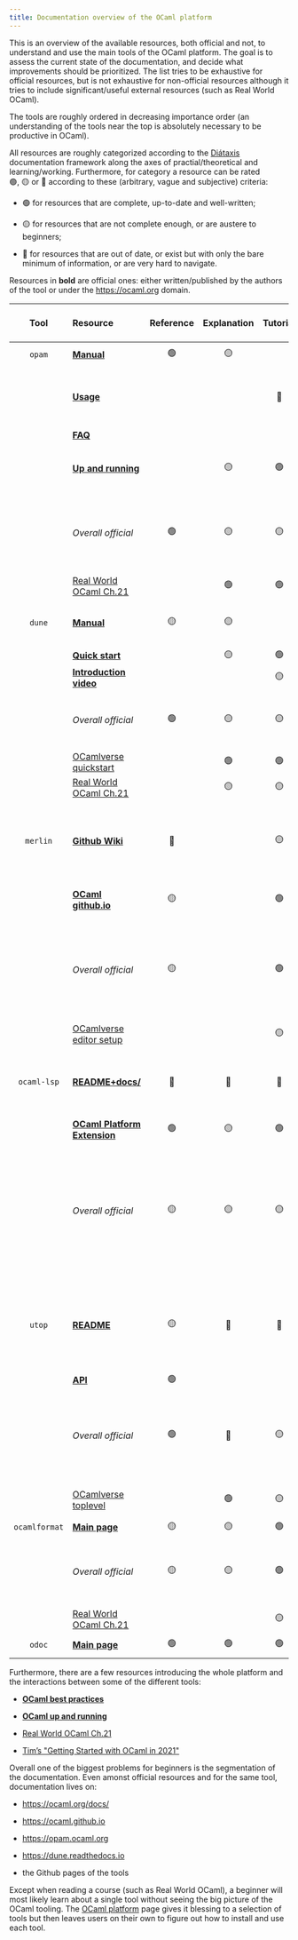 ```yaml
---
title: Documentation overview of the OCaml platform
---
```


This is an overview of the available resources, both official and not,
to understand and use the main tools of the OCaml platform. The goal is
to assess the current state of the documentation, and decide what
improvements should be prioritized. The list tries to be exhaustive for
official resources, but is not exhaustive for non-official resources
although it tries to include significant/useful external resources (such
as Real World OCaml).

The tools are roughly ordered in decreasing importance order (an
understanding of the tools near the top is absolutely necessary to be
productive in OCaml).

All resources are roughly categorized according to the
[Diátaxis](https://diataxis.fr/) documentation framework along the axes
of practial/theoretical and learning/working. Furthermore, for category
a resource can be rated 🟢, 🟡 or 🔴 according to these (arbitrary, vague
and subjective) criteria:

-   🟢 for resources that are complete, up-to-date and well-written;

-   🟡 for resources that are not complete enough, or are austere to
    beginners;

-   🔴 for resources that are out of date, or exist but with only the
    bare minimum of information, or are very hard to navigate.

Resources in **bold** are official ones: either written/published by the
authors of the tool or under the <https://ocaml.org> domain.

|     Tool      | Resource                                                                                                     | Reference | Explanation | Tutorial | How-to guide | Notes                                                                                                                          |
|:-------------:|:-------------------------------------------------------------------------------------------------------------|:---------:|:-----------:|:--------:|:------------:|:-------------------------------------------------------------------------------------------------------------------------------|
|    `opam`     | **[Manual](https://opam.ocaml.org/doc/Manual.html)**                                                         |     🟢     |      🟡      |          |              | Lacks a bit of structure                                                                                                       |
|               | **[Usage](https://opam.ocaml.org/doc/Usage.html)**                                                           |           |             |    🔴     |              | Structured more like a reference than a good entry point                                                                       |
|               | **[FAQ](https://opam.ocaml.org/doc/FAQ.html)**                                                               |           |             |          |      🟡       |                                                                                                                                |
|               | **[Up and running](https://ocaml.org/docs/up-and-running)**                                                  |           |      🟡      |    🟢     |              | Not hosted on the opam website: lacks visibility                                                                               |
|               | *Overall official*                                                                                           |     🟢     |      🟡      |    🟡     |      🟡       | **Lack of clear entry point for beginners with concepts explained**                                                            |
|               | [Real World OCaml Ch.21](https://dev.realworldocaml.org/platform.html)                                       |           |      🟢      |    🟢     |              |                                                                                                                                |
|    `dune`     | **[Manual](https://dune.readthedocs.io/en/stable/index.html)**                                               |     🟡     |      🟡      |          |      🟡       | The structure is a bit all over the place                                                                                      |
|               | **[Quick start](https://dune.readthedocs.io/en/latest/quick-start.html)**                                    |           |      🟡      |    🟢     |              |                                                                                                                                |
|               | **[Introduction video](https://www.youtube.com/watch?v=BNZhmMAJarw)**                                        |           |             |    🟡     |              | A bit outdated                                                                                                                 |
|               | *Overall official*                                                                                           |     🟢     |      🟡      |    🟡     |      🟡       | **The ocamlverse tutorial below should be official**                                                                           |
|               | [OCamlverse quickstart](https://ocamlverse.net/content/quickstart_ocaml_project_dune.html)                   |           |      🟢      |    🟢     |              |                                                                                                                                |
|               | [Real World OCaml Ch.21](https://dev.realworldocaml.org/platform.html)                                       |           |      🟡      |    🟡     |              |                                                                                                                                |
|   `merlin`    | **[Github Wiki](https://github.com/ocaml/merlin/wiki)**                                                      |     🔴     |             |    🟡     |              | List of commands not documented. User lost after editor setup.                                                                 |
|               | **[OCaml github.io](https://ocaml.github.io/merlin/)**                                                       |     🟡     |             |    🟢     |              | Nice style but lacks visibility!                                                                                               |
|               | *Overall official*                                                                                           |     🟡     |             |    🟢     |              | **The gihub.io should be linked from the wiki or somewhere visible. The wiki needs some structure.**                           |
|               | [OCamlverse editor setup](https://ocamlverse.net/content/editor_setup.html)                                  |           |             |    🟡     |              |                                                                                                                                |
|  `ocaml-lsp`  | **[README+docs/](https://github.com/ocaml/ocaml-lsp)**                                                       |     🔴     |      🔴      |    🔴     |              | No structure, information sometimes outdated, no editor setup instructions.                                                    |
|               | **[OCaml Platform Extension](https://marketplace.visualstudio.com/items?itemName=ocamllabs.ocaml-platform)** |     🟢     |      🟡      |    🟢     |              | Good for VS Code                                                                                                               |
|               | *Overall official*                                                                                           |     🟡     |      🟡      |    🟡     |              | **Good if using VS Code (though the extension could be more visible). Other users are left on their own (or assuming merlin)** |
|    `utop`     | **[README](https://github.com/ocaml-community/utop)**                                                        |     🟡     |      🔴      |    🔴     |      🟢       | Good for installation, configuration. But you need to know how the general toplevel works.                                     |
|               | **[API](https://ocaml-community.github.io/utop/utop/index.html)**                                            |     🟢     |             |          |              |                                                                                                                                |
|               | *Overall official*                                                                                           |     🟢     |      🔴      |    🟡     |      🟢       | **Well documented but could link to resources explaining toplevel usage**                                                      |
|               | [OCamlverse toplevel](https://ocamlverse.net/content/toplevel.html)                                          |           |      🟢      |    🟡     |              | Introduction to the generic toplevel                                                                                           |
| `ocamlformat` | **[Main page](https://ocaml.org/p/ocamlformat/0.24.1/doc/index.html)**                                       |     🟡     |      🟡      |    🟢     |      🟢       |                                                                                                                                |
|               | *Overall official*                                                                                           |     🟡     |      🟡      |    🟢     |      🟢       | **The CLI manual is the only complete reference for options**                                                                  |
|               | [Real World OCaml Ch.21](https://dev.realworldocaml.org/platform.html)                                       |           |             |    🟡     |      🟡       |                                                                                                                                |
|    `odoc`     | **[Main page](https://ocaml.github.io/odoc/)**                                                               |     🟢     |      🟢      |    🟢     |      🟢       | **Very well documented**                                                                                                       |

Furthermore, there are a few resources introducing the whole platform
and the interactions between some of the different tools:

-   **[OCaml best practices](https://ocaml.org/docs/best-practices)**

-   **[OCaml up and running](https://ocaml.org/docs/up-and-running)**

-   [Real World OCaml
    Ch.21](https://dev.realworldocaml.org/platform.html)

-   [Tim’s "Getting Started with OCaml in
    2021"](https://lambdafoo.com/posts/2021-10-29-getting-started-with-ocaml.html)

Overall one of the biggest problems for beginners is the segmentation of
the documentation. Even amonst official resources and for the same tool,
documentation lives on:

-   <https://ocaml.org/docs/>

-   <https://ocaml.github.io>

-   <https://opam.ocaml.org>

-   <https://dune.readthedocs.io>

-   the Github pages of the tools

Except when reading a course (such as Real World OCaml), a beginner will
most likely learn about a single tool without seeing the big picture of
the OCaml tooling. The [OCaml platform](https://ocaml.org/docs/platform)
page gives it blessing to a selection of tools but then leaves users on
their own to figure out how to install and use each tool.
